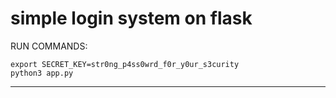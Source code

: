 # simple login system on flask

RUN COMMANDS:
```
export SECRET_KEY=str0ng_p4ss0wrd_f0r_y0ur_s3curity
python3 app.py
```
----------------------------------------------------
